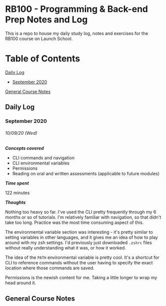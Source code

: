 # RB100 - Programming & Back-end Prep Notes and Log
This is a repo to house my daily study log, notes and exercises for the RB100 course on Launch School.

# Table of Contents
[Daily Log](#daily-log)
- [September 2020](#september-2020)

[General Course Notes](#general-course-notes)

## Daily Log
### September 2020
###### 10/09/20 (Wed)
__*Concepts covered*__
- CLI commands and navigation
- CLI environmental variables
- Permissions
- Reading on oral and written assessments (applicable to future modules)

__*Time spent*__

122 minutes

__*Thoughts*__

Nothing too heavy so far. I've used the CLI pretty frequently through my 6 months or so of tutorials. I'm relatively familiar with navigation, so that didn't take too long. Practice was the most time consuming aspect of this. 

The environmental variable section was interesting - it's pretty similar to setting variables in other languages, and it gives me an idea of how to play around with my zsh settings. I'd previously just downloaded `.zshrc` files without really understanding what it was, or how it worked.

The idea of the `PATH` environmental variable is pretty cool. It's a shortcut for CLI to reference commands without the user having to specify the exact location where those commands are saved. 

Permissions is the newish content for me. Taking a little longer to wrap my head around it. 

## General Course Notes